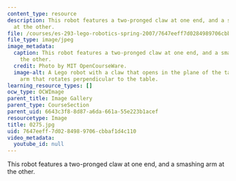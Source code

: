 ```yaml
---
content_type: resource
description: This robot features a two-pronged claw at one end, and a smashing arm
  at the other.
file: /courses/es-293-lego-robotics-spring-2007/7647eeff7d0284989706cbbaf1d4c110_0275.jpg
file_type: image/jpeg
image_metadata:
  caption: This robot features a two-pronged claw at one end, and a smashing arm at
    the other.
  credit: Photo by MIT OpenCourseWare.
  image-alt: A Lego robot with a claw that opens in the plane of the table, and an
    arm that rotates perpendicular to the table.
learning_resource_types: []
ocw_type: OCWImage
parent_title: Image Gallery
parent_type: CourseSection
parent_uid: 6643c3f8-8d87-a6da-661a-55e223b1acef
resourcetype: Image
title: 0275.jpg
uid: 7647eeff-7d02-8498-9706-cbbaf1d4c110
video_metadata:
  youtube_id: null
---
```

This robot features a two-pronged claw at one end, and a smashing arm at the other.

